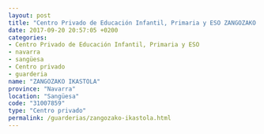 ```yaml
---
layout: post
title: "Centro Privado de Educación Infantil, Primaria y ESO ZANGOZAKO IKASTOLA"
date: 2017-09-20 20:57:05 +0200
categories:
- Centro Privado de Educación Infantil, Primaria y ESO
- navarra
- sangüesa
- Centro privado
- guarderia
name: "ZANGOZAKO IKASTOLA"
province: "Navarra"
location: "Sangüesa"
code: "31007859"
type: "Centro privado"
permalink: /guarderias/zangozako-ikastola.html
---
```


